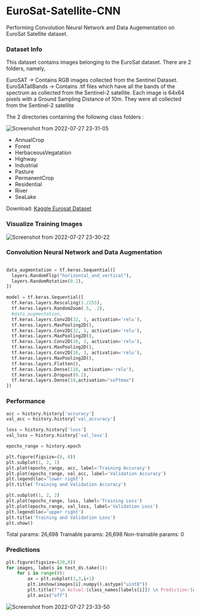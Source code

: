 # EuroSat-Satellite-CNN
Performing Convolution Neural Network and Data Augementation on EuroSat Satellite dataset.

### Dataset Info

This dataset contains images belonging to the EuroSat dataset. There are 2 folders, namely,

EuroSAT → Contains RGB images collected from the Sentinel Dataset.
EuroSATallBands → Contains .tif files which have all the bands of the spectrum as collected from the Sentinel-2 satellite.
Each image is 64x64 pixels with a Ground Sampling Distance of 10m. They were all collected from the Sentinel-2 satellite

The 2 directories containing the following class folders :

![Screenshot from 2022-07-27 23-31-05](https://user-images.githubusercontent.com/66197713/181341086-fea55b68-6c0e-43f6-93ad-ec9ba9075bc7.png)


- AnnualCrop
- Forest
- HerbaceousVegatation
- Highway
- Industrial
- Pasture
- PermanentCrop
- Residential
- River
- SeaLake

Download: [Kaggle Eurosat Dataset](https://www.kaggle.com/datasets/apollo2506/eurosat-dataset)

### Visualize Training Images

![Screenshot from 2022-07-27 23-30-22](https://user-images.githubusercontent.com/66197713/181340958-51f7c061-5fcb-4480-a325-a83abb9fee09.png)

### Convolution Neural Network and Data Augmentation

```py

data_augmentation = tf.keras.Sequential([
  layers.RandomFlip("horizontal_and_vertical"),
  layers.RandomRotation(0.2),
])

model = tf.keras.Sequential([
  tf.keras.layers.Rescaling(1./255),
  tf.keras.layers.RandomZoom(.5, .2),
  #data_augmentation,
  tf.keras.layers.Conv2D(32, 3, activation='relu'),
  tf.keras.layers.MaxPooling2D(),
  tf.keras.layers.Conv2D(32, 3, activation='relu'),
  tf.keras.layers.MaxPooling2D(),
  tf.keras.layers.Conv2D(16, 3, activation='relu'),
  tf.keras.layers.MaxPooling2D(),
  tf.keras.layers.Conv2D(16, 3, activation='relu'),
  tf.keras.layers.MaxPooling2D(),
  tf.keras.layers.Flatten(),
  tf.keras.layers.Dense(128, activation='relu'),
  tf.keras.layers.Dropout(0.2),
  tf.keras.layers.Dense(10,activation="softmax")
])
```

### Performance

```py
acc = history.history['accuracy']
val_acc = history.history['val_accuracy']

loss = history.history['loss']
val_loss = history.history['val_loss']

epochs_range = history.epoch

plt.figure(figsize=(8, 8))
plt.subplot(1, 2, 1)
plt.plot(epochs_range, acc, label='Training Accuracy')
plt.plot(epochs_range, val_acc, label='Validation Accuracy')
plt.legend(loc='lower right')
plt.title('Training and Validation Accuracy')

plt.subplot(1, 2, 2)
plt.plot(epochs_range, loss, label='Training Loss')
plt.plot(epochs_range, val_loss, label='Validation Loss')
plt.legend(loc='upper right')
plt.title('Training and Validation Loss')
plt.show()
```

Total params: 26,698
Trainable params: 26,698
Non-trainable params: 0

### Predictions

```py
plt.figure(figsize=(20,8))
for images, labels in test_ds.take(1):
    for i in range(9):
        ax = plt.subplot(3,3,i+1)
        plt.imshow(images[i].numpy().astype("uint8"))
        plt.title(f"\n Actual:{class_names[labels[i]]} \n Prediction:{class_names[np.argmax(prediction[i])]}")
        plt.axis("off")
```

![Screenshot from 2022-07-27 23-33-50](https://user-images.githubusercontent.com/66197713/181341579-7d9f87ce-710f-466a-8123-f33a997227e4.png)

